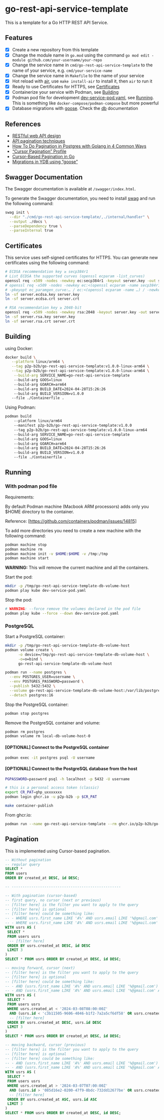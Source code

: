 # go-rest-api-service-template

This is a template for a Go HTTP REST API Service.

## Features

- [x] Create a new repository from this template
- [x] Change the module name in `go.mod` using the command `go mod edit -module github.com/your-username/your-repo`
- [x] Change the service name in `cmd/go-rest-api-service-template` to the name of your service, e.g. `cmd/your-service-name`
- [x] Change the service name in `Makefile` to the name of your service
- [x] Hot reload with [air](https://github.com/cosmtrek/air), use `make install-air` to install it, then `air` to run it
- [x] Ready to use Certificates for HTTPS, see [Certificates](#certificates)
- [x] Containerize your service with Podman, see [Building](#building)
- [x] Podman pod file for development [dev-service-pod.yaml](dev-service-pod.yaml), see [Running](#running). This is something like `docker-compose/podman-compose` but more powerful
- [x] Database migrations with [goose](https://github.com/pressly/goose). Check the [db](db/README.md) documentation

## References

- [RESTful web API design](https://learn.microsoft.com/en-us/azure/architecture/best-practices/api-design)
- [API pagination techniques](https://samu.space/api-pagination/#uuid-primary-keys)
- [How To Do Pagination in Postgres with Golang in 4 Common Ways](https://medium.easyread.co/how-to-do-pagination-in-postgres-with-golang-in-4-common-ways-12365b9fb528)
- [“Cursor Pagination” Profile](https://jsonapi.org/profiles/ethanresnick/cursor-pagination/)
- [Cursor-Based Pagination in Go](https://mtekmir.com/blog/golang-cursor-pagination/)
- [Migrations in YDB using “goose”](https://blog.ydb.tech/migrations-in-ydb-using-goose-58137bc5c303)

## Swagger Documentation

The Swagger documentation is available at `/swagger/index.html`.

To generate the Swagger documentation, you need to install [swag](https://github.com/swaggo/swag) and run the following command:

```bash
swag init \
  --dir "./cmd/go-rest-api-service-template/,./internal/handler" \
  --output ./docs \
  --parseDependency true \
  --parseInternal true
```

## Certificates

This service uses self-signed certificates for HTTPS. You can generate new certificates using the following command:

```bash
# ECDSA recommendation key ≥ secp384r1
# List ECDSA the supported curves (openssl ecparam -list_curves)
openssl req -x509 -nodes -newkey ec:secp384r1 -keyout server.key -out server.crt -days 3650
# openssl req -x509 -nodes -newkey ec:<(openssl ecparam -name secp384r1) -keyout server.ecdsa.key -out server.ecdsa.crt -days 3650
# -pkeyopt ec_paramgen_curve:… / ec:<(openssl ecparam -name …) / -newkey ec:…
ln -sf server.ecdsa.key server.key
ln -sf server.ecdsa.crt server.crt

# RSA recommendation key ≥ 2048-bit
openssl req -x509 -nodes -newkey rsa:2048 -keyout server.key -out server.crt -days 3650
ln -sf server.rsa.key server.key
ln -sf server.rsa.crt server.crt
```

## Building

using Docker:

```bash
docker build \
   --platform linux/arm64 \
   --tag p2p-b2b/go-rest-api-service-template:v1.0.0-linux-arm64 \
   --tag p2p-b2b/go-rest-api-service-template:v1.0.0-linux-arm64 \
    --build-arg SERVICE_NAME=go-rest-api-service-template
    --build-arg GOOS=linux
    --build-arg GOARCH=arm64
    --build-arg BUILD_DATE=2024-04-28T15:26:26
    --build-arg BUILD_VERSION=v1.0.0
   --file ./Containerfile .
```

Using Podman:

```bash
podman build
    --platform linux/arm64
    --manifest p2p-b2b/go-rest-api-service-template:v1.0.0
    --tag p2p-b2b/go-rest-api-service-template:v1.0.0-linux-arm64
    --build-arg SERVICE_NAME=go-rest-api-service-template
    --build-arg GOOS=linux
    --build-arg GOARCH=arm64
    --build-arg BUILD_DATE=2024-04-28T15:26:26
    --build-arg BUILD_VERSION=v1.0.0
    --file ./Containerfile .
```

## Running

### With podman pod file

Requirements:

By default Podman machine (Macbook ARM processors) adds only you $HOME directory to the container.

Reference: [https://github.com/containers/podman/issues/14815]

To add more directories you need to create a new machine with the following command:

```bash
podman machine stop
podman machine rm
podman machine init -v $HOME:$HOME -v /tmp:/tmp
podman machine start
```

__WARNING:__ This will remove the current machine and all the containers.

Start the pod:

```bash
mkdir -p /tmp/go-rest-api-service-template-db-volume-host
podman play kube dev-service-pod.yaml
```

Stop the pod:

```bash
# WARNING: --force remove the volumes declared in the pod file
podman play kube --force --down dev-service-pod.yaml
```

### PostgreSQL

Start a PostgreSQL container:

```bash
mkdir -p /tmp/go-rest-api-service-template-db-volume-host
podman volume create \
      -o device=/tmp/go-rest-api-service-template-db-volume-host \
      -o=o=bind \
      go-rest-api-service-template-db-volume-host

podman run --name postgres \
  --env POSTGRES_USER=username \
  --env POSTGRES_PASSWORD=password \
  --publish 5432:5432 \
  --volume go-rest-api-service-template-db-volume-host:/var/lib/postgresq/data \
  --detach postgres:16
```

Stop the PostgreSQL container:

```bash
podman stop postgres
```

Remove the PostgreSQL container and volume:

```bash
podman rm postgres
podman volume rm local-db-volume-host-0
```

#### [OPTIONAL] Connect to the PostgreSQL container

```bash
podman exec -it postgres psql -U username
```

#### [OPTIONAL] Connect to the PostgreSQL database from the host

```bash
PGPASSWORD=password psql -h localhost -p 5432 -U username
```

```bash
# this is a personal access token (classic)
export CR_PAT=ghp_uxxxxxxx
podman login ghcr.io -u p2p-b2b -p $CR_PAT

make container-publish
```

From ghcr.io:

```bash
podman run --name go-rest-api-service-template --rm ghcr.io/p2p-b2b/go-rest-api-service-template:first-implementation
```

## Pagination

This is implemented using Cursor-based pagination.

```sql
-- Without pagination
-- regular query
SELECT *
FROM users
ORDER BY created_at DESC, id DESC;

-- --------------------------------------------------

-- With pagination (cursor-based)
-- first query, no cursor (next or previous)
-- [filter here] is the filter you want to apply to the query
-- [filter here] is optional
-- [filter here] could be something like:
-- - WHERE usrs.first_name LIKE 'A%' AND usrs.email LIKE '%@gmail.com'
-- - WHERE usrs.first_name LIKE 'A%' AND usrs.email LIKE '%@gmail.com' AND usrs.created_at > '2024-03-07T07:00:00Z'
WITH usrs AS (
 SELECT *
 FROM users usrs
  -- [filter here]
 ORDER BY usrs.created_at DESC, id DESC
 LIMIT 3
)
SELECT * FROM usrs ORDER BY created_at DESC, id DESC;

-- moving forward, cursor (next)
-- [filter here] is the filter you want to apply to the query
-- [filter here] is optional
-- [filter here] could be something like:
-- - AND (usrs.first_name LIKE 'A%' AND usrs.email LIKE '%@gmail.com')
-- - AND (usrs.first_name LIKE 'A%' AND usrs.email LIKE '%@gmail.com' AND usrs.created_at > '2024-03-07T07:00:00Z')
WITH usrs AS (
 SELECT *
 FROM users usrs
 WHERE usrs.created_at < '2024-03-08T08:00:00Z'
  AND (usrs.id < 'c3b11505-9606-4046-b1f2-7a2a5cf6df58' OR usrs.created_at < '2024-03-08T08:00:00Z')
  -- [filter here]
 ORDER BY usrs.created_at DESC, usrs.id DESC
 LIMIT 3
)
SELECT * FROM usrs ORDER BY created_at DESC, id DESC;

-- moving backward, cursor (previous)
-- [filter here] is the filter you want to apply to the query
-- [filter here] is optional
-- [filter here] could be something like:
-- - AND (usrs.first_name LIKE 'A%' AND usrs.email LIKE '%@gmail.com')
-- - AND (usrs.first_name LIKE 'A%' AND usrs.email LIKE '%@gmail.com' AND usrs.created_at > '2024-03-07T07:00:00Z')
WITH usrs AS (
 SELECT *
 FROM users usrs
 WHERE usrs.created_at > '2024-03-07T07:00:00Z'
  AND (usrs.id > '085d16e2-0200-47f9-8bdc-732dd12677be' OR usrs.created_at > '2024-03-07T07:00:00Z')
  -- [filter here]
 ORDER BY usrs.created_at ASC, usrs.id ASC
 LIMIT 3
)
SELECT * FROM usrs ORDER BY created_at DESC, id DESC;
```
